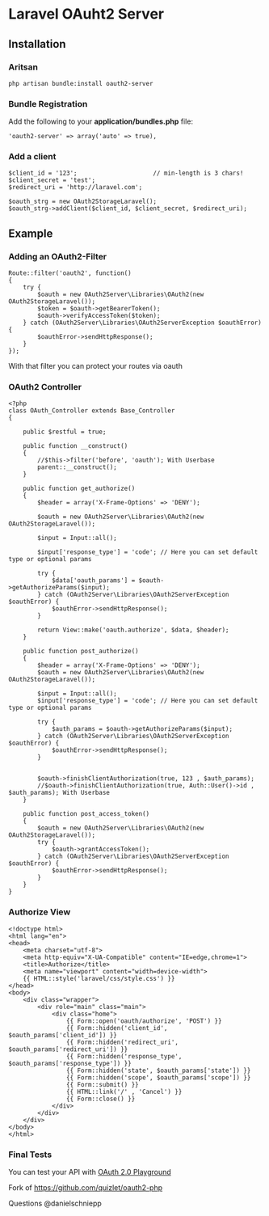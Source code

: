 # Laravel OAuht2 Server

## Installation

### Aritsan

	php artisan bundle:install oauth2-server

### Bundle Registration

Add the following to your **application/bundles.php** file:

	'oauth2-server' => array('auto' => true),
	
### Add a client
	
	$client_id = '123'; 					// min-length is 3 chars!
	$client_secret = 'test';
	$redirect_uri = 'http://laravel.com';
	
	$oauth_strg = new OAuth2StorageLaravel();
	$oauth_strg->addClient($client_id, $client_secret, $redirect_uri);

## Example

### Adding an OAuth2-Filter

	Route::filter('oauth2', function()
	{
		try {
			$oauth = new OAuth2Server\Libraries\OAuth2(new OAuth2StorageLaravel());
			$token = $oauth->getBearerToken();
			$oauth->verifyAccessToken($token);
		} catch (OAuth2Server\Libraries\OAuth2ServerException $oauthError) {
			$oauthError->sendHttpResponse();
		}
	});
	
With that filter you can protect your routes via oauth

### OAuth2 Controller

	<?php
	class OAuth_Controller extends Base_Controller
	{
	
	    public $restful = true;
	    
		public function __construct()
		{
		    //$this->filter('before', 'oauth'); With Userbase
		    parent::__construct();
		}
	
	    public function get_authorize()
	    {   
	    	$header = array('X-Frame-Options' => 'DENY');
	    	
		    $oauth = new OAuth2Server\Libraries\OAuth2(new OAuth2StorageLaravel());
			
			$input = Input::all();
			
			$input['response_type'] = 'code'; // Here you can set default type or optional params
			
			try {
				$data['oauth_params'] = $oauth->getAuthorizeParams($input);
			} catch (OAuth2Server\Libraries\OAuth2ServerException $oauthError) {
				$oauthError->sendHttpResponse();
			}
	
			return View::make('oauth.authorize', $data, $header);
		}
	
	    public function post_authorize()
	    {   
	    	$header = array('X-Frame-Options' => 'DENY');
		    $oauth = new OAuth2Server\Libraries\OAuth2(new OAuth2StorageLaravel());
			
			$input = Input::all();
			$input['response_type'] = 'code'; // Here you can set default type or optional params
			
			try {
				$auth_params = $oauth->getAuthorizeParams($input);
			} catch (OAuth2Server\Libraries\OAuth2ServerException $oauthError) {
				$oauthError->sendHttpResponse();
			}
			
			
			$oauth->finishClientAuthorization(true, 123 , $auth_params);		
			//$oauth->finishClientAuthorization(true, Auth::User()->id , $auth_params);	With Userbase
		}
	
	    public function post_access_token()
	    {
		    $oauth = new OAuth2Server\Libraries\OAuth2(new OAuth2StorageLaravel());
			try {
				$oauth->grantAccessToken();
			} catch (OAuth2Server\Libraries\OAuth2ServerException $oauthError) {
				$oauthError->sendHttpResponse();
			}
	    }   
	}

### Authorize View

	<!doctype html>
	<html lang="en">
	<head>
		<meta charset="utf-8">
		<meta http-equiv="X-UA-Compatible" content="IE=edge,chrome=1">
		<title>Authorize</title>
		<meta name="viewport" content="width=device-width">
		{{ HTML::style('laravel/css/style.css') }}
	</head>
	<body>
		<div class="wrapper">
			<div role="main" class="main">
				<div class="home">
					{{ Form::open('oauth/authorize', 'POST') }}								
					{{ Form::hidden('client_id', $oauth_params['client_id']) }}
					{{ Form::hidden('redirect_uri', $oauth_params['redirect_uri']) }}
					{{ Form::hidden('response_type', $oauth_params['response_type']) }}
					{{ Form::hidden('state', $oauth_params['state']) }}				
					{{ Form::hidden('scope', $oauth_params['scope']) }}								
					{{ Form::submit() }}				
					{{ HTML::link('/' , 'Cancel') }}				
					{{ Form::close() }}
				</div>
			</div>
		</div>
	</body>
	</html> 

### Final Tests

You can test your API with [OAuth 2.0 Playground](https://developers.google.com/oauthplayground/?hl=de)

Fork of https://github.com/quizlet/oauth2-php

Questions @danielschniepp